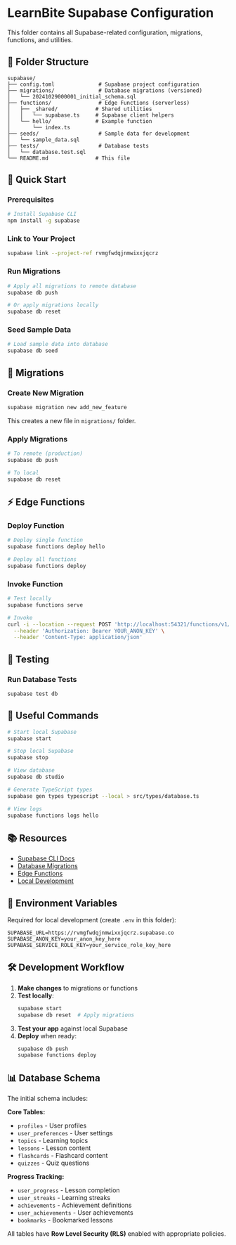 # LearnBite Supabase Configuration

This folder contains all Supabase-related configuration, migrations, functions, and utilities.

## 📁 Folder Structure

```
supabase/
├── config.toml              # Supabase project configuration
├── migrations/              # Database migrations (versioned)
│   └── 20241029000001_initial_schema.sql
├── functions/               # Edge Functions (serverless)
│   ├── _shared/            # Shared utilities
│   │   └── supabase.ts     # Supabase client helpers
│   └── hello/              # Example function
│       └── index.ts
├── seeds/                   # Sample data for development
│   └── sample_data.sql
├── tests/                   # Database tests
│   └── database.test.sql
└── README.md               # This file
```

## 🚀 Quick Start

### Prerequisites
```bash
# Install Supabase CLI
npm install -g supabase
```

### Link to Your Project
```bash
supabase link --project-ref rvmgfwdqjnmwixxjqcrz
```

### Run Migrations
```bash
# Apply all migrations to remote database
supabase db push

# Or apply migrations locally
supabase db reset
```

### Seed Sample Data
```bash
# Load sample data into database
supabase db seed
```

## 📝 Migrations

### Create New Migration
```bash
supabase migration new add_new_feature
```

This creates a new file in `migrations/` folder.

### Apply Migrations
```bash
# To remote (production)
supabase db push

# To local
supabase db reset
```

## ⚡ Edge Functions

### Deploy Function
```bash
# Deploy single function
supabase functions deploy hello

# Deploy all functions
supabase functions deploy
```

### Invoke Function
```bash
# Test locally
supabase functions serve

# Invoke
curl -i --location --request POST 'http://localhost:54321/functions/v1/hello' \
  --header 'Authorization: Bearer YOUR_ANON_KEY' \
  --header 'Content-Type: application/json'
```

## 🧪 Testing

### Run Database Tests
```bash
supabase test db
```

## 🔗 Useful Commands

```bash
# Start local Supabase
supabase start

# Stop local Supabase
supabase stop

# View database
supabase db studio

# Generate TypeScript types
supabase gen types typescript --local > src/types/database.ts

# View logs
supabase functions logs hello
```

## 📚 Resources

- [Supabase CLI Docs](https://supabase.com/docs/guides/cli)
- [Database Migrations](https://supabase.com/docs/guides/cli/managing-migrations)
- [Edge Functions](https://supabase.com/docs/guides/functions)
- [Local Development](https://supabase.com/docs/guides/cli/local-development)

## 🔑 Environment Variables

Required for local development (create `.env` in this folder):

```env
SUPABASE_URL=https://rvmgfwdqjnmwixxjqcrz.supabase.co
SUPABASE_ANON_KEY=your_anon_key_here
SUPABASE_SERVICE_ROLE_KEY=your_service_role_key_here
```

## 🛠️ Development Workflow

1. **Make changes** to migrations or functions
2. **Test locally**:
   ```bash
   supabase start
   supabase db reset  # Apply migrations
   ```
3. **Test your app** against local Supabase
4. **Deploy** when ready:
   ```bash
   supabase db push
   supabase functions deploy
   ```

## 📊 Database Schema

The initial schema includes:

**Core Tables:**
- `profiles` - User profiles
- `user_preferences` - User settings
- `topics` - Learning topics
- `lessons` - Lesson content
- `flashcards` - Flashcard content
- `quizzes` - Quiz questions

**Progress Tracking:**
- `user_progress` - Lesson completion
- `user_streaks` - Learning streaks
- `achievements` - Achievement definitions
- `user_achievements` - User achievements
- `bookmarks` - Bookmarked lessons

All tables have **Row Level Security (RLS)** enabled with appropriate policies.
